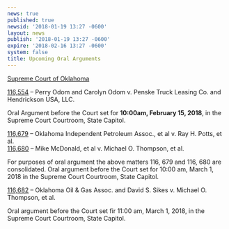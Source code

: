 ```yaml
---
news: true
published: true
newsid: '2018-01-19 13:27 -0600'
layout: news
publish: '2018-01-19 13:27 -0600'
expire: '2018-02-16 13:27 -0600'
system: false
title: Upcoming Oral Arguments
---
```

<u>Supreme Court of Oklahoma</u>

[116,554](http://www.oscn.net/dockets/GetCaseInformation.aspx?db=appellate&number=116554) – Perry Odom and Carolyn Odom v. Penske Truck Leasing Co. and Hendrickson USA, LLC.

Oral Argument before the Court set for **10:00am, February 15, 2018**, in the Supreme Court Courtroom, State Capitol.

[116,679]() – Oklahoma Independent Petroleum Assoc., et al v. Ray H. Potts, et al.  
[116,680]() – Mike McDonald, et al v. Michael O. Thompson, et al.

For purposes of oral argument the above matters 116, 679 and 116, 680 are consolidated.
Oral argument before the Court set for 10:00 am, March 1, 2018 in the Supreme Court Courtroom, State Capitol.

[116,682]() – Oklahoma Oil & Gas Assoc. and David S. Sikes v. Michael O. Thompson, et al.

Oral argument before the Court set fir 11:00 am, March 1, 2018, in the Supreme Court Courtroom, State Capitol.
